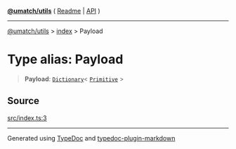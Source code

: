 [**@umatch/utils**](../../README.md) ( [Readme](../../README.md) \| [API](../../API.md) )

---

[@umatch/utils](../../API.md) > [index](../README.md) > Payload

# Type alias: Payload

> **Payload**: [`Dictionary`](type-alias.Dictionary.md)\< [`Primitive`](type-alias.Primitive.md) \>

## Source

[src/index.ts:3](https://github.com/umatch-oficial/utils/blob/1dcf13d/src/index.ts#L3)

---

Generated using [TypeDoc](https://typedoc.org/) and [typedoc-plugin-markdown](https://www.npmjs.com/package/typedoc-plugin-markdown)
